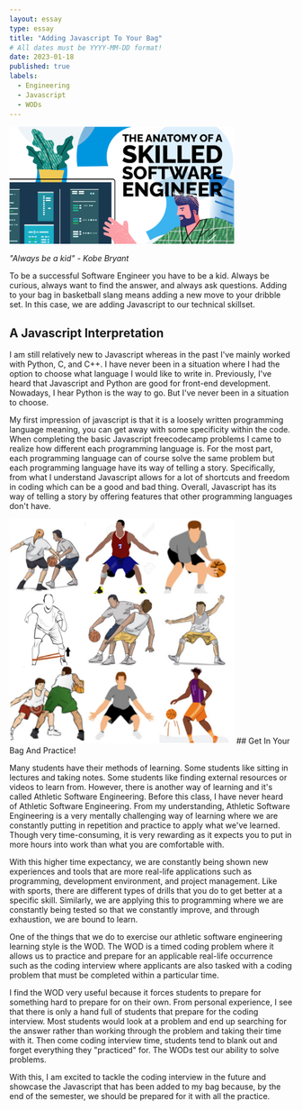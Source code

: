 ```yaml
---
layout: essay
type: essay
title: "Adding Javascript To Your Bag"
# All dates must be YYYY-MM-DD format!
date: 2023-01-18
published: true
labels:
  - Engineering
  - Javascript
  - WODs
---
```


<img width="400px" class="rounded float-start pe-4" src="../img/Banner_The-Anatomy-of-A-Skilled-Software-Engineer.png">

*"Always be a kid" - Kobe Bryant*

To be a successful Software Engineer you have to be a kid. Always be curious, always want to find the answer, and always ask questions. Adding to your bag in basketball slang means adding a new move to your dribble set. In this case, we are adding Javascript to our technical skillset.


## A Javascript Interpretation
I am still relatively new to Javascript whereas in the past I've mainly worked with Python, C, and C++. I have never been in a situation where I had the option to choose what language I would like to write in. Previously, I've heard that Javascript and Python are good for front-end development. Nowadays, I hear Python is the way to go. But I've never been in a situation to choose. 

My first impression of javascript is that it is a loosely written programming language meaning, you can get away with some specificity within the code. When completing the basic Javascript freecodecamp problems I came to realize how different each programming language is. For the most part, each programming language can of course solve the same problem but each programming language have its way of telling a story. Specifically, from what I understand Javascript allows for a lot of shortcuts and freedom in coding which can be a good and bad thing. Overall, Javascript has its way of telling a story by offering features that other programming languages don't have.

<img width="400px" class="rounded float-start pe-4" src="../img/basketball-drills.jpg">
## Get In Your Bag And Practice!

Many students have their methods of learning. Some students like sitting in lectures and taking notes. Some students like finding external resources or videos to learn from. However, there is another way of learning and it's called Athletic Software Engineering. Before this class, I have never heard of Athletic Software Engineering. From my understanding, Athletic Software Engineering is a very mentally challenging way of learning where we are constantly putting in repetition and practice to apply what we've learned. Though very time-consuming, it is very rewarding as it expects you to put in more hours into work than what you are comfortable with. 

With this higher time expectancy, we are constantly being shown new experiences and tools that are more real-life applications such as programming, development environment, and project management. Like with sports, there are different types of drills that you do to get better at a specific skill. Similarly, we are applying this to programming where we are constantly being tested so that we constantly improve, and through exhaustion, we are bound to learn.

One of the things that we do to exercise our athletic software engineering learning style is the WOD. The WOD is a timed coding problem where it allows us to practice and prepare for an applicable real-life occurrence such as the coding interview where applicants are also tasked with a coding problem that must be completed within a particular time. 

I find the WOD very useful because it forces students to prepare for something hard to prepare for on their own. From personal experience, I see that there is only a hand full of students that prepare for the coding interview. Most students would look at a problem and end up searching for the answer rather than working through the problem and taking their time with it. Then come coding interview time, students tend to blank out and forget everything they "practiced" for. The WODs test our ability to solve problems.

With this, I am excited to tackle the coding interview in the future and showcase the Javascript that has been added to my bag because, by the end of the semester, we should be prepared for it with all the practice.


